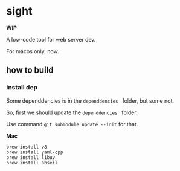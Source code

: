 # sight
**WIP**

A low-code tool for web server dev.

For macos only, now. 



## how to build

### install dep

Some dependdencies is in the `dependdencies ` folder, but some not.

So, first we should update the `dependdencies ` folder. 

Use command `git submodule update --init` for that.

**Mac**

```shell
brew install v8
brew install yaml-cpp
brew install libuv
brew install abseil
```

